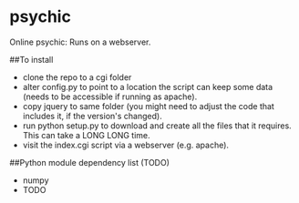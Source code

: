 # psychic
Online psychic: Runs on a webserver.

##To install

- clone the repo to a cgi folder
- alter config.py to point to a location the script can keep some data (needs to be accessible if running as apache).
- copy jquery to same folder (you might need to adjust the code that includes it, if the version's changed).
- run python setup.py to download and create all the files that it requires. This can take a LONG LONG time.
- visit the index.cgi script via a webserver (e.g. apache).


##Python module dependency list (TODO)
- numpy
- TODO
